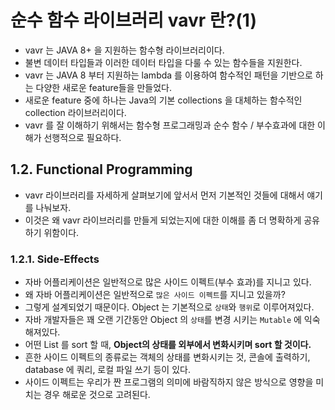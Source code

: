 # 순수 함수 라이브러리 vavr 란?(1)

* vavr 는 JAVA 8+ 을 지원하는 함수형 라이브러리이다.
* 불변 데이터 타입들과 이러한 데이터 타입을 다룰 수 있는 함수들을 지원한다.
* vavr 는 JAVA 8 부터 지원하는 lambda 를 이용하여 함수적인 패턴을 기반으로 하는
다양한 새로운 feature들을 만들었다.
* 새로운 feature 중에 하나는 Java의 기본 collections 을 대체하는 함수적인 collection 라이브러리이다.
* vavr 를 잘 이해하기 위해서는 함수형 프로그래밍과 순수 함수 / 부수효과에 대한 이해가 선행적으로 필요하다.

## 1.2. Functional Programming

* vavr 라이브러리를 자세하게 살펴보기에 앞서서 먼저 기본적인 것들에 대해서 얘기를 나눠보자.
* 이것은 왜 vavr 라이브러리를 만들게 되었는지에 대한 이해를 좀 더 명확하게 공유하기 위함이다.

### 1.2.1. Side-Effects

* 자바 어플리케이션은 일반적으로 많은 사이드 이펙트(부수 효과)를 지니고 있다.
* 왜 자바 어플리케이션은 일반적으로 `많은 사이드 이펙트`를 지니고 있을까?
* 그렇게 설계되었기 때문이다. Object 는 기본적으로 `상태`와 `행위`로 이루어져있다.
* 자바 개발자들은 꽤 오랜 기간동안 Object 의 `상태`를 변경 시키는 `Mutable` 에 익숙해져있다.
* 어떤 List 를 sort 할 때, __Object의 상태를 외부에서 변화시키며 sort 할 것이다.__
* 흔한 사이드 이펙트의 종류로는 객체의 상태를 변화시키는 것, 콘솔에 출력하기, database 에 쿼리, 로컬 파일 쓰기 등이 있다.
* 사이드 이펙트는 우리가 짠 프로그램의 의미에 바람직하지 않은 방식으로 영향을 미치는 경우
해로운 것으로 고려된다.
